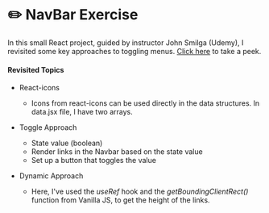 # ✏️ NavBar Exercise

In this small React project, guided by instructor John Smilga (Udemy), I revisited some key approaches to toggling menus. [Click here](https://hevelyncosta.github.io/navbar-exercise/) to take a peek.

#### Revisited Topics

- React-icons

  - Icons from react-icons can be used directly in the data structures. In data.jsx file, I have two arrays.

- Toggle Approach

  - State value (boolean)
  - Render links in the Navbar based on the state value
  - Set up a button that toggles the value

- Dynamic Approach
  - Here, I've used the _useRef_ hook and the _getBoundingClientRect()_ function from Vanilla JS, to get the height of the links.
